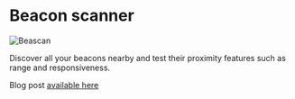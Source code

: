 # Beacon scanner

![Beascan](http://blog.dision.co/wp-content/uploads/2016/02/Feature-Graphic.png)

Discover all your beacons nearby and test their proximity features such as range and responsiveness.

Blog post [available here](http://blog.dision.co/2016/02/22/how-to-implement-a-beacon-scanner/)
